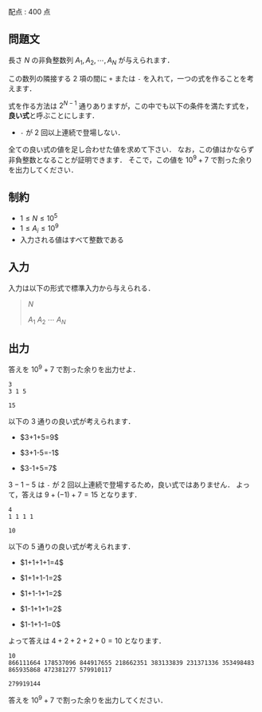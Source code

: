 配点 : $400$ 点

## 問題文

長さ $N$ の非負整数列 $A_1,A_2,\cdots,A_N$ が与えられます．

この数列の隣接する $2$ 項の間に `+` または `-` を入れて，一つの式を作ることを考えます．

式を作る方法は $2^{N-1}$ 通りありますが，この中でも以下の条件を満たす式を，**良い式**と呼ぶことにします．

- `-` が $2$ 回以上連続で登場しない．

全ての良い式の値を足し合わせた値を求めて下さい．
なお，この値はかならず非負整数となることが証明できます．
そこで，この値を $10^9+7$ で割った余りを出力してください．

## 制約

- $1 \leq N \leq 10^5$
- $1 \leq A_i \leq 10^9$
- 入力される値はすべて整数である

## 入力

入力は以下の形式で標準入力から与えられる．

> $N$
> 
> $A_1$ $A_2$ $\cdots$ $A_N$

## 出力

答えを $10^9+7$ で割った余りを出力せよ．

```input1
3
3 1 5
```

```output1
15
```

以下の $3$ 通りの良い式が考えられます．

- <p>$3+1+5=9$</p>
- <p>$3+1-5=-1$</p>
- <p>$3-1+5=7$</p>

$3-1-5$ は `-` が $2$ 回以上連続で登場するため，良い式ではありません．
よって，答えは $9+(-1)+7=15$ となります．

```input2
4
1 1 1 1
```

```output2
10
```

以下の $5$ 通りの良い式が考えられます．

- <p>$1+1+1+1=4$</p>
- <p>$1+1+1-1=2$</p>
- <p>$1+1-1+1=2$</p>
- <p>$1-1+1+1=2$</p>
- <p>$1-1+1-1=0$</p>

よって答えは $4+2+2+2+0=10$ となります．

```input3
10
866111664 178537096 844917655 218662351 383133839 231371336 353498483 865935868 472381277 579910117
```

```output3
279919144
```

答えを $10^9+7$ で割った余りを出力してください．